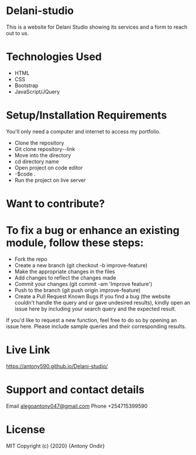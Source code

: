 # Delani-studio
This is a website for Delani Studio showing its services and a form to reach out to us.

# Technologies Used
* HTML
* CSS
* Bootstrap
* JavaScript/JQuery
# Setup/Installation Requirements
You'll only need a computer and internet to access my portfolio.
* Clone the repository
* Git clone repository--link
* Move into the directory
* cd directory name
* Open project on code editor
* -$code .
* Run the project on live server
# Want to contribute?
# To fix a bug or enhance an existing module, follow these steps:

* Fork the repo
* Create a new branch (git checkout -b improve-feature)
* Make the appropriate changes in the files
* Add changes to reflect the changes made
* Commit your changes (git commit -am 'Improve feature')
* Push to the branch (git push origin improve-feature)
* Create a Pull Request
Known Bugs
If you find a bug (the website couldn't handle the query and or gave undesired results), kindly open an issue here by including your search query and the expected result.

If you'd like to request a new function, feel free to do so by opening an issue here. Please include sample queries and their corresponding results.

# Live Link
https://antony590.github.io/Delani-studio/

# Support and contact details
Email alegoantony047@gmail.com Phone +254715399590

# License
MIT
Copyright (c) {2020} {Antony Ondir}
